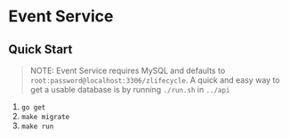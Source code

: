 # Event Service

## Quick Start

> NOTE: Event Service requires MySQL and defaults to `root:password@localhost:3306/zlifecycle`. A quick and easy way to get a usable database is by running `./run.sh` in `../api`

1. `go get`
1. `make migrate`
1. `make run`
